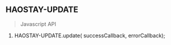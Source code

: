 
**HAOSTAY-UPDATE**
-------


> Javascript API

 1. HAOSTAY-UPDATE.update( successCallback, errorCallback);
